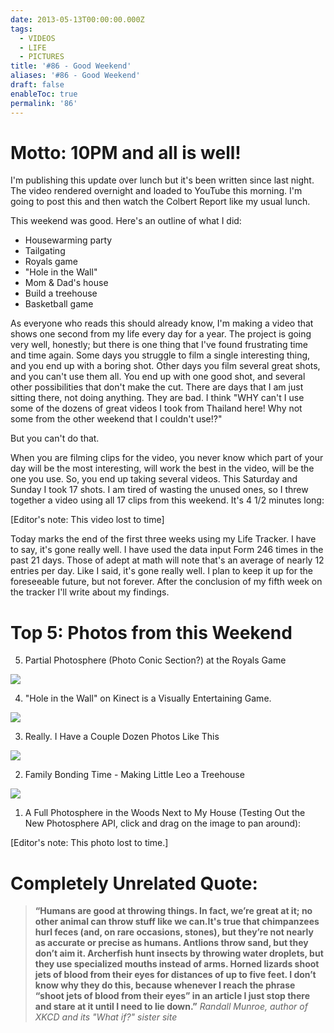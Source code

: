 ```yaml
---
date: 2013-05-13T00:00:00.000Z
tags:
  - VIDEOS
  - LIFE
  - PICTURES
title: '#86 - Good Weekend'
aliases: '#86 - Good Weekend'
draft: false
enableToc: true
permalink: '86'
---
```


# Motto: 10PM and all is well!

I'm publishing this update over lunch but it's been written since last night. The video rendered overnight and loaded to YouTube this morning. I'm going to post this and then watch the Colbert Report like my usual lunch.

This weekend was good. Here's an outline of what I did:

- Housewarming party
- Tailgating
- Royals game
- "Hole in the Wall"
- Mom & Dad's house
- Build a treehouse
- Basketball game

As everyone who reads this should already know, I'm making a video that shows one second from my life every day for a year. The project is going very well, honestly; but there is one thing that I've found frustrating time and time again. Some days you struggle to film a single interesting thing, and you end up with a boring shot. Other days you film several great shots, and you can't use them all. You end up with one good shot, and several other possibilities that don't make the cut. There are days that I am just sitting there, not doing anything. They are bad. I think "WHY can't I use some of the dozens of great videos I took from Thailand here! Why not some from the other weekend that I couldn't use!?"

But you can't do that.

When you are filming clips for the video, you never know which part of your day will be the most interesting, will work the best in the video, will be the one you use. So, you end up taking several videos. This Saturday and Sunday I took 17 shots. I am tired of wasting the unused ones, so I threw together a video using all 17 clips from this weekend. It's 4 1/2 minutes long:

[Editor's note: This video lost to time]

Today marks the end of the first three weeks using my Life Tracker. I have to say, it's gone really well. I have used the data input Form 246 times in the past 21 days. Those of adept at math will note that's an average of nearly 12 entries per day. Like I said, it's gone really well. I plan to keep it up for the foreseeable future, but not forever. After the conclusion of my fifth week on the tracker I'll write about my findings.


# Top 5: Photos from this Weekend

5. Partial Photosphere (Photo Conic Section?) at the Royals Game

![](assets/86-1.jpg)

4. "Hole in the Wall" on Kinect is a Visually Entertaining Game.

![](assets/86-2.jpg)

3. Really. I Have a Couple Dozen Photos Like This

![](assets/86-3.jpg)

2. Family Bonding Time - Making Little Leo a Treehouse

![](assets/86-4.jpg)

1. A Full Photosphere in the Woods Next to My House (Testing Out the New Photosphere API, click and drag on the image to pan around):

[Editor's note: This photo lost to time.]

# Completely Unrelated Quote:
> **“Humans are good at throwing things. In fact, we’re great at it; no other animal can throw stuff like we can.It's true that chimpanzees hurl feces (and, on rare occasions, stones), but they’re not nearly as accurate or precise as humans. Antlions throw sand, but they don’t aim it. Archerfish hunt insects by throwing water droplets, but they use specialized mouths instead of arms. Horned lizards shoot jets of blood from their eyes for distances of up to five feet. I don’t know why they do this, because whenever I reach the phrase “shoot jets of blood from their eyes” in an article I just stop there and stare at it until I need to lie down.”**
<cite>Randall Munroe, author of XKCD and its "What if?" sister site</cite>
